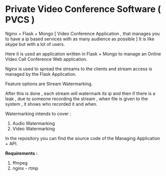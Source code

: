 # Private Video Conference Software ( PVCS ) 
Nginx + Flask + Mongo [ Video Conference Application , that manages you to have a ip based services with as many audience as possible ] It is like skype but with a lot of users. 

Here it is used an application written in Flask + Mongo to manage an Online Video Call Conference Web application. 

Nginx is used to spread the streams to the clients and stream access is managed by the Flask Application. 

Feature options are Stream Watermarking. 

After this is done , each stream will watermark its ip and then if there is a leak , due to someone recording the stream , when file is 
given to the system , it shows who recorded it and when. 

Watermarking intends to cover : 
1) Audio Watermarking 
2) Video Watermarking 

In the repository you can find the source code of the Managing Application + API. 

**Requirements :** 
1. ffmpeg 
2. nginx - rtmp 

